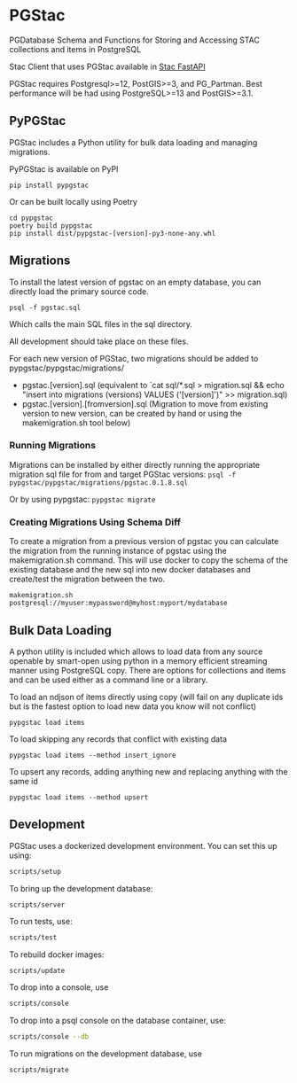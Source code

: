 # PGStac
PGDatabase Schema and Functions for Storing and Accessing STAC collections and items in PostgreSQL

Stac Client that uses PGStac available in [Stac FastAPI](https://github.com/stac-utils/stac-fastapi)

PGStac requires Postgresql>=12, PostGIS>=3, and PG_Partman. Best performance will be had using PostgreSQL>=13 and PostGIS>=3.1.


## PyPGStac
PGStac includes a Python utility for bulk data loading and managing migrations.

PyPGStac is available on PyPI
```
pip install pypgstac
```
Or can be built locally using Poetry
```
cd pypgstac
poetry build pypgstac
pip install dist/pypgstac-[version]-py3-none-any.whl
```

## Migrations
To install the latest version of pgstac on an empty database, you can directly load the primary source code.
```
psql -f pgstac.sql
```
Which calls the main SQL files in the sql directory.

All development should take place on these files.

For each new version of PGStac, two migrations should be added to pypgstac/pypgstac/migrations/
 - pgstac.[version].sql (equivalent to `cat sql/*.sql > migration.sql && echo "insert into migrations (versions) VALUES ('[version]')" >> migration.sql)
 - pgstac.[version].[fromversion].sql (Migration to move from existing version to new version, can be created by hand or using the makemigration.sh tool below)

### Running Migrations
Migrations can be installed by either directly running the appropriate migration sql file for from and target PGStac versions:
`psql -f pypgstac/pypgstac/migrations/pgstac.0.1.8.sql`

Or by using pypgstac:
`pypgstac migrate`

### Creating Migrations Using Schema Diff
To create a migration from a previous version of pgstac you can calculate the migration from the running instance of pgstac using the makemigration.sh command. This will use docker to copy the schema of the existing database and the new sql into new docker databases and create/test the migration between the two.
```
makemigration.sh postgresql://myuser:mypassword@myhost:myport/mydatabase
```

## Bulk Data Loading
A python utility is included which allows to load data from any source openable by smart-open using python in a memory efficient streaming manner using PostgreSQL copy. There are options for collections and items and can be used either as a command line or a library.

To load an ndjson of items directly using copy (will fail on any duplicate ids but is the fastest option to load new data you know will not conflict)
```
pypgstac load items
```

To load skipping any records that conflict with existing data
```
pypgstac load items --method insert_ignore
```

To upsert any records, adding anything new and replacing anything with the same id
```
pypgstac load items --method upsert
```

## Development

PGStac uses a dockerized development environment. You can set this up using:

```bash
scripts/setup
```

To bring up the development database:
```
scripts/server
```

To run tests, use:
```bash
scripts/test
```

To rebuild docker images:
```bash
scripts/update
```

To drop into a console, use
```bash
scripts/console
```

To drop into a psql console on the database container, use:
```bash
scripts/console --db
```

To run migrations on the development database, use
```bash
scripts/migrate
```